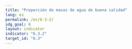 ```yaml
---
title: "Proporción de masas de agua de buena calidad"
lang: es
permalink: /es/6-3-2/
sdg_goal: 6
layout: indicator
indicator: "6.3.2"
target_id: "6.3"
---
```


